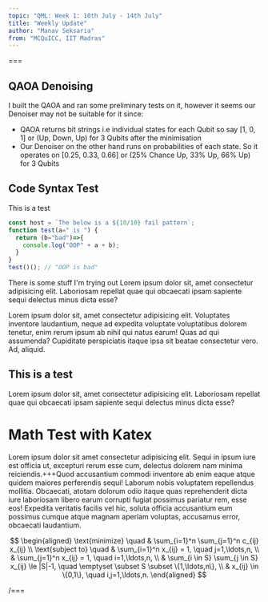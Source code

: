 ```yaml
---
topic: "QML: Week 1: 10th July - 14th July"
title: "Weekly Update"
author: "Manav Seksaria"
from: "MCQuICC, IIT Madras"
---
```


===

## QAOA Denoising
I built the QAOA and ran some preliminary tests on it, however it seems our Denoiser may not be suitable for it since:
- QAOA returns bit strings i.e individual states for each Qubit so say [1, 0, 1] or (Up, Down, Up) for 3 Qubits after the minimisation
- Our Denoiser on the other hand runs on probabilities of each state. So it operates on [0.25, 0.33, 0.66] or (25% Chance Up, 33% Up, 66% Up) for 3 Qubits

## Code Syntax Test
This is a test

```js
const host = `The below is a ${10/10} fail pattern`;
function test(a=" is ") {
  return (b="bad")=>{
    console.log("OOP" + a + b);
  }
}
test()(); // "OOP is bad"
```

There is some stuff I'm trying out Lorem ipsum dolor sit, amet consectetur adipisicing elit. Laboriosam repellat quae qui obcaecati ipsam sapiente sequi delectus minus dicta esse?

Lorem ipsum dolor sit, amet consectetur adipisicing elit. Voluptates inventore laudantium, neque ad expedita voluptate voluptatibus dolorem tenetur, enim rerum ipsum ab nihil qui natus earum! Quas ad qui assumenda? Cupiditate perspiciatis itaque ipsa sit beatae consectetur vero. Ad, aliquid.

## This is a test
Lorem ipsum dolor sit, amet consectetur adipisicing elit. Laboriosam repellat quae qui obcaecati ipsam sapiente sequi delectus minus dicta esse?

# Math Test with Katex
Lorem ipsum dolor sit amet consectetur adipisicing elit. Sequi in ipsum iure est officia ut, excepturi rerum esse cum, delectus dolorem nam minima reiciendis.+++Quod accusantium commodi inventore ab enim eaque atque quidem maiores perferendis sequi! Laborum nobis voluptatem repellendus mollitia. Obcaecati, atotam dolorum odio itaque quas reprehenderit dicta iure laboriosam libero earum corrupti fugiat possimus pariatur rem, esse eos! Expedita veritatis facilis vel hic, soluta officia accusantium eum possimus cumque atque magnam aperiam voluptas, accusamus error, obcaecati laudantium.

$$
\begin{aligned}
\text{minimize} \quad & \sum_{i=1}^n \sum_{j=1}^n c_{ij} x_{ij} \\
\text{subject to} \quad & \sum_{i=1}^n x_{ij} = 1, \quad j=1,\ldots,n, \\
& \sum_{j=1}^n x_{ij} = 1, \quad i=1,\ldots,n, \\
& \sum_{i \in S} \sum_{j \in S} x_{ij} \le |S|-1, \quad \emptyset \subset S \subset \{1,\ldots,n\}, \\
& x_{ij} \in \{0,1\}, \quad i,j=1,\ldots,n.
\end{aligned}
$$

/===